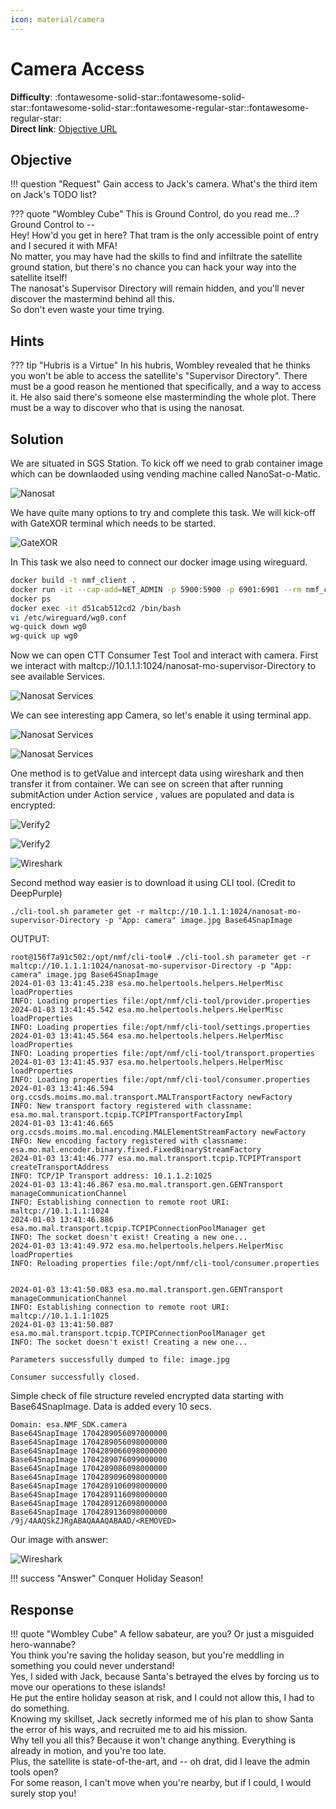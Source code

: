 ```yaml
---
icon: material/camera
---
```


# Camera Access

**Difficulty**: :fontawesome-solid-star::fontawesome-solid-star::fontawesome-solid-star::fontawesome-regular-star::fontawesome-regular-star:<br/>
**Direct link**: [Objective URL](https://nanosat.one)

## Objective

!!! question "Request"
    Gain access to Jack's camera. What's the third item on Jack's TODO list?

??? quote "Wombley Cube"
    This is Ground Control, do you read me...? Ground Control to -- <br/>
    Hey! How'd you get in here? That tram is the only accessible point of entry and I secured it with MFA!<br/>
    No matter, you may have had the skills to find and infiltrate the satellite ground station, but there's no chance you can hack your way into the satellite itself!<br/>
    The nanosat's Supervisor Directory will remain hidden, and you'll never discover the mastermind behind all this.<br/>
    So don't even waste your time trying.<br/>

## Hints

??? tip "Hubris is a Virtue"
    In his hubris, Wombley revealed that he thinks you won't be able to access the satellite's "Supervisor Directory". There must be a good reason he mentioned that specifically, and a way to access it. He also said there's someone else masterminding the whole plot. There must be a way to discover who that is using the nanosat.


## Solution

We are situated in SGS Station. To kick off we need to grab container image which can be downlaoded using vending machine called NanoSat-o-Matic.

![Nanosat](../img/objectives/o21/nanosat.png)

We have quite many options to try and complete this task. We will kick-off with GateXOR terminal which needs to be started.

![GateXOR](../img/objectives/o21/gatexor.png)

In This task we also need to connect our docker image using wireguard.
```sh
docker build -t nmf_client .
docker run -it --cap-add=NET_ADMIN -p 5900:5900 -p 6901:6901 --rm nmf_client
docker ps
docker exec -it d51cab512cd2 /bin/bash
vi /etc/wireguard/wg0.conf
wg-quick down wg0
wg-quick up wg0
```
Now we can open CTT Consumer Test Tool and interact with camera. First we interact with maltcp://10.1.1.1:1024/nanosat-mo-supervisor-Directory to see available Services.

![Nanosat Services](../img/objectives/o21/services.png)

We can see interesting app Camera, so let's enable it using terminal app.

![Nanosat Services](../img/objectives/o21/cameraapp.png)

![Nanosat Services](../img/objectives/o21/verify.png)



One method is to getValue and intercept data using wireshark and then transfer it from container. We can see on screen that after running submitAction under Action service , values are populated and data is encrypted:

![Verify2](../img/objectives/o21/getImage.png)

![Verify2](../img/objectives/o21/verify2.png)

![Wireshark](../img/objectives/o21/wireshark.png)

Second method way easier is to download it using CLI tool. (Credit to DeepPurple)
```
./cli-tool.sh parameter get -r maltcp://10.1.1.1:1024/nanosat-mo-supervisor-Directory -p "App: camera" image.jpg Base64SnapImage
```

OUTPUT:
```
root@156f7a91c502:/opt/nmf/cli-tool# ./cli-tool.sh parameter get -r maltcp://10.1.1.1:1024/nanosat-mo-supervisor-Directory -p "App: camera" image.jpg Base64SnapImage
2024-01-03 13:41:45.238 esa.mo.helpertools.helpers.HelperMisc loadProperties
INFO: Loading properties file:/opt/nmf/cli-tool/provider.properties
2024-01-03 13:41:45.542 esa.mo.helpertools.helpers.HelperMisc loadProperties
INFO: Loading properties file:/opt/nmf/cli-tool/settings.properties
2024-01-03 13:41:45.564 esa.mo.helpertools.helpers.HelperMisc loadProperties
INFO: Loading properties file:/opt/nmf/cli-tool/transport.properties
2024-01-03 13:41:45.937 esa.mo.helpertools.helpers.HelperMisc loadProperties
INFO: Loading properties file:/opt/nmf/cli-tool/consumer.properties
2024-01-03 13:41:46.594 org.ccsds.moims.mo.mal.transport.MALTransportFactory newFactory
INFO: New transport factory registered with classname: esa.mo.mal.transport.tcpip.TCPIPTransportFactoryImpl
2024-01-03 13:41:46.665 org.ccsds.moims.mo.mal.encoding.MALElementStreamFactory newFactory
INFO: New encoding factory registered with classname: esa.mo.mal.encoder.binary.fixed.FixedBinaryStreamFactory
2024-01-03 13:41:46.777 esa.mo.mal.transport.tcpip.TCPIPTransport createTransportAddress
INFO: TCP/IP Transport address: 10.1.1.2:1025
2024-01-03 13:41:46.867 esa.mo.mal.transport.gen.GENTransport manageCommunicationChannel
INFO: Establishing connection to remote root URI: maltcp://10.1.1.1:1024
2024-01-03 13:41:46.886 esa.mo.mal.transport.tcpip.TCPIPConnectionPoolManager get
INFO: The socket doesn't exist! Creating a new one...
2024-01-03 13:41:49.972 esa.mo.helpertools.helpers.HelperMisc loadProperties
INFO: Reloading properties file:/opt/nmf/cli-tool/consumer.properties


2024-01-03 13:41:50.083 esa.mo.mal.transport.gen.GENTransport manageCommunicationChannel
INFO: Establishing connection to remote root URI: maltcp://10.1.1.1:1025
2024-01-03 13:41:50.087 esa.mo.mal.transport.tcpip.TCPIPConnectionPoolManager get
INFO: The socket doesn't exist! Creating a new one...

Parameters successfully dumped to file: image.jpg

Consumer successfully closed.
```

Simple check of file structure reveled  encrypted data starting with Base64SnapImage. Data is added every 10 secs.
```
Domain: esa.NMF_SDK.camera
Base64SnapImage	1704289056097000000	
Base64SnapImage	1704289056098000000	
Base64SnapImage	1704289066098000000	
Base64SnapImage	1704289076099000000	
Base64SnapImage	1704289086098000000	
Base64SnapImage	1704289096098000000	
Base64SnapImage	1704289106098000000	
Base64SnapImage	1704289116098000000	
Base64SnapImage	1704289126098000000	
Base64SnapImage	1704289136098000000	/9j/4AAQSkZJRgABAQAAAQABAAD/<REMOVED>
```
Our image with answer:


![Wireshark](../img/objectives/o21/answer.png)

!!! success "Answer"
    Conquer Holiday Season!

## Response

!!! quote "Wombley Cube"
    A fellow sabateur, are you? Or just a misguided hero-wannabe?<br/>
    You think you're saving the holiday season, but you're meddling in something you could never understand!<br/>
    Yes, I sided with Jack, because Santa's betrayed the elves by forcing us to move our operations to these islands!<br/>
    He put the entire holiday season at risk, and I could not allow this, I had to do something.<br/>
    Knowing my skillset, Jack secretly informed me of his plan to show Santa the error of his ways, and recruited me to aid his mission.<br/>
    Why tell you all this? Because it won't change anything. Everything is already in motion, and you're too late.<br/>
    Plus, the satellite is state-of-the-art, and -- oh drat, did I leave the admin tools open?<br/>
    For some reason, I can't move when you're nearby, but if I could, I would surely stop you!<br/>
